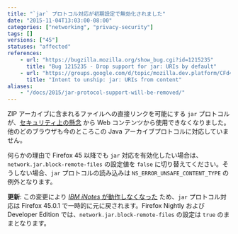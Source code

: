 ```yaml
---
title: "`jar` プロトコル対応が初期設定で無効化されました"
date: "2015-11-04T13:03:00-08:00"
categories: ["networking", "privacy-security"]
tags: []
versions: ["45"]
statuses: "affected"
references:
    - url: "https://bugzilla.mozilla.org/show_bug.cgi?id=1215235"
      title: "Bug 1215235 - Drop support for jar: URIs by default"
    - url: "https://groups.google.com/d/topic/mozilla.dev.platform/CFd4w8GzdEI/discussion"
      title: "Intent to unship: jar: URIs from content"
aliases:
    - "/docs/2015/jar-protocol-support-will-be-removed/"
---
```

ZIP アーカイブに含まれるファイルへの直接リンクを可能にする `jar` プロトコルが、[セキュリティ上の懸念](https://developer.mozilla.org/ja/docs/Mozilla/Security/Security_and_the_jar_protocol) から Web コンテンツから使用できなくなりました。他のどのブラウザも今のところこの Java アーカイブプロトコルに対応していません。

何らかの理由で Firefox 45 以降でも `jar` 対応を有効化したい場合は、`network.jar.block-remote-files` の設定値を `false` に切り替えてください。そうしない場合、`jar` プロトコルの読み込みは `NS_ERROR_UNSAFE_CONTENT_TYPE` の例外となります。

**更新**: この変更により [*IBM iNotes* が動作しなくなった](https://bugzilla.mozilla.org/show_bug.cgi?id=1255139) ため、`jar` プロトコル対応は Firefox 45.0.1 で一時的に元に戻されます。Firefox Nightly および Developer Edition では、`network.jar.block-remote-files` の設定は `true` のままとなります。
